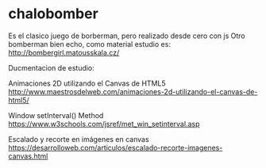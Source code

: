 # chalobomber
Es el clasico juego de borberman, pero realizado desde cero con js
Otro bomberman bien echo, como material estudio es:
http://bombergirl.matousskala.cz/ 

Ducmentacion de estudio:

Animaciones 2D utilizando el Canvas de HTML5
http://www.maestrosdelweb.com/animaciones-2d-utilizando-el-canvas-de-html5/

Window setInterval() Method
https://www.w3schools.com/jsref/met_win_setinterval.asp

Escalado y recorte en imágenes en canvas
https://desarrolloweb.com/articulos/escalado-recorte-imagenes-canvas.html
